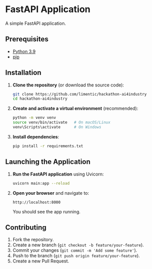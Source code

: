 # FastAPI Application

A simple FastAPI application.

## Prerequisites

- [Python 3.9](https://www.python.org/downloads/)
- [pip](https://pip.pypa.io/en/stable/installing/)

## Installation

1. **Clone the repository** (or download the source code):
   ```bash
   git clone https://github.com/limentic/hackathon-ai4industry
   cd hackathon-ai4industry
   ```

2. **Create and activate a virtual environment** (recommended):
   ```bash
   python -m venv venv
   source venv/bin/activate   # On macOS/Linux
   venv\Scripts\activate      # On Windows
   ```

3. **Install dependencies**:
   ```bash
   pip install -r requirements.txt

## Launching the Application

1. **Run the FastAPI application** using Uvicorn:
   ```bash
   uvicorn main:app --reload
   ```

2. **Open your browser** and navigate to:
   ```
   http://localhost:8000
   ```
   You should see the app running.

## Contributing

1. Fork the repository.
2. Create a new branch (`git checkout -b feature/your-feature`).
3. Commit your changes (`git commit -m 'Add some feature'`).
4. Push to the branch (`git push origin feature/your-feature`).
5. Create a new Pull Request.